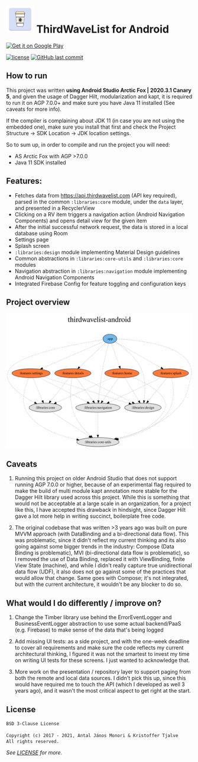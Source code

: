 # <img width='75px' src='app/src/main/ic_launcher-web.png' /> ThirdWaveList for Android

<a href='https://play.google.com/store/apps/details?id=com.thirdwavelist.coficiando&pcampaignid=MKT-Other-global-all-co-prtnr-py-PartBadge-Mar2515-1'><img alt='Get it on Google Play' width='150px' src='https://play.google.com/intl/en_us/badges/images/generic/en_badge_web_generic.png'/></a>

[![license](https://img.shields.io/github/license/thirdwavelist/android.svg?style=flat-square)](/LICENSE) [![GitHub last commit](https://img.shields.io/github/last-commit/thirdwavelist/android.svg?style=flat-square)]()

## How to run

This project was written **using Android Studio Arctic Fox | 2020.3.1 Canary 5**, and given the usage of Dagger Hilt, modularization and kapt,
it is required to run it on AGP 7.0.0+ and make sure you have Java 11 installed (See caveats for more info).

If the compiler is complaining about JDK 11 (in case you are not using the embedded one), make sure you install that first and check
the Project Structure -> SDK Location -> JDK location settings.

So to sum up, in order to compile and run the project you will need:
- AS Arctic Fox with AGP >7.0.0
- Java 11 SDK installed

## Features:
- Fetches data from https://api.thirdwavelist.com (API key required), parsed in the common `:libraries:core` module, under the `data` layer, and presented in a RecyclerView
- Clicking on a RV item triggers a navigation action (Android Navigation Components) and opens detail view for the given item
- After the initial successful network request, the data is stored in a local database using Room
- Settings page
- Splash screen
- `:libraries:design` module implementing Material Design guidelines
- Common abstractions in `:libraries:core-utils` and `:libraries:core` modules
- Navigation abstraction in `:libraries:navigation` module implementing Android Navigation Components
- Integrated Firebase Config for feature toggling and configuration keys

## Project overview

<img src='./dependency-graph.svg' />

## Caveats

1. Running this project on older Android Studio that does not support running AGP 7.0.0 or higher,
because of an experimental flag required to make the build of multi module kapt annotation more stable 
for the Dagger Hilt library used across this project. While this is something that would not be acceptable 
at a large scale in an organization, for a project like this, I have accepted this drawback in hindsight,
since Dagger Hilt gave a lot more help in writing succinct, boilerplate free code.

2. The original codebase that was written >3 years ago was built on pure MVVM approach (with DataBinding and a bi-directional data flow).
This was problematic, since it didn't reflect my current thinking and its also going against some bigger trends in the industry: 
Compose (Data Binding is problematic), MVI (bi-directional data flow is problematic), so I removed the use of Data Binding, replaced it with ViewBinding,
finite View State (machine), and while I didn't really capture true unidirectional data flow (UDF), it also does not go against some of the practices
that would allow that change. Same goes with Compose; it's not integrated, but with the current architecture, it wouldn't be any blocker to do so.

## What would I do differently / improve on?

1. Change the Timber library use behind the ErrorEventLogger and BusinessEventLogger abstraction to use some actual backend/PaaS (e.g. Firebase) to
make sense of the data that's being logged

2. Add missing UI tests: as a side project, and with the one-week deadline to cover all requirements and make sure the code reflects my current 
architectural thinking, I figured it was not the smartest to invest my time on writing UI tests for these screens. I just wanted to acknowledge that.

3. More work on the presentation / repository layer to support paging from both the remote and local data sources. I didn't pick this up, since this
would have required me to touch the API (which I developed as well 3 years ago), and it wasn't the most critical aspect to get right at the start.

## License

```Text
BSD 3-Clause License

Copyright (c) 2017 - 2021, Antal János Monori & Kristoffer Tjalve
All rights reserved.
```

_See [LICENSE](/LICENSE) for more._

